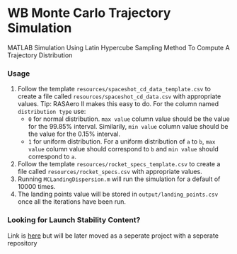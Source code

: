 # WB Monte Carlo Trajectory Simulation
MATLAB Simulation Using Latin Hypercube Sampling Method To Compute A Trajectory Distribution

### Usage
1. Follow the template `resources/spaceshot_cd_data_template.csv` to create a file called `resources/spaceshot_cd_data.csv` with appropriate values. Tip: RASAero II makes this easy to do. For the column named `distribution type` use:
    - `0` for normal distribution. `max value` column value should be the value for the 99.85% interval. Similarily, `min value` column value should be the value for the 0.15% interval.
    - `1` for uniform distribution. For a uniform distribution of `a` to `b`, `max value` column value should correspond to `b` and `min value` should correspond to `a`.
2. Follow the template `resources/rocket_specs_template.csv` to create a file called `resources/rocket_specs.csv` with appropriate values.
3. Running `MCLandingDispersion.m` will run the simulation for a default of 10000 times.
4. The landing points value will be stored in `output/landing_points.csv` once all the iterations have been run.

### Looking for Launch Stability Content? 
Link is [here](https://github.com/Ivan-Bao/WB-Dynamics/tree/main)
but will be later moved as a seperate project with a seperate repository
